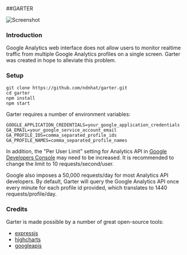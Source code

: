 ##GARTER

![Screenshot](http://ndnhat.github.io/garter/images/dashboard.png)

### Introduction
Google Analytics web interface does not allow users to monitor realtime traffic from multiple Google Analytics profiles on a single screen. Garter was created in hope to alleviate this problem. 


### Setup

```
git clone https://github.com/ndnhat/garter.git
cd garter
npm install
npm start
```
Garter requires a number of environment variables:
```
GOOGLE_APPLICATION_CREDENTIALS=your_google_application_credentials
GA_EMAIL=your_google_service_account_email
GA_PROFILE_IDS=comma_separated_profile_ids
GA_PROFILE_NAMES=comma_separated_profile_names
```

In addition, the "Per User Limit" setting for Analytics API in [Google Developers Console](https://console.developers.google.com) may need to be increased. It is recommended to change the limit to 10 requests/second/user. 

Google also imposes a 50,000 requests/day for most Analytics API developers. By default, Garter will query the Google Analytics API once every minute for each profile id provided, which translates to 1440 requests/profile/day. 

### Credits
Garter is made possible by a number of great open-source tools:

* [expressjs](http://expressjs.com)
* [highcharts](http://www.highcharts.com/)
* [googleapis](https://github.com/google/google-api-nodejs-client/)
